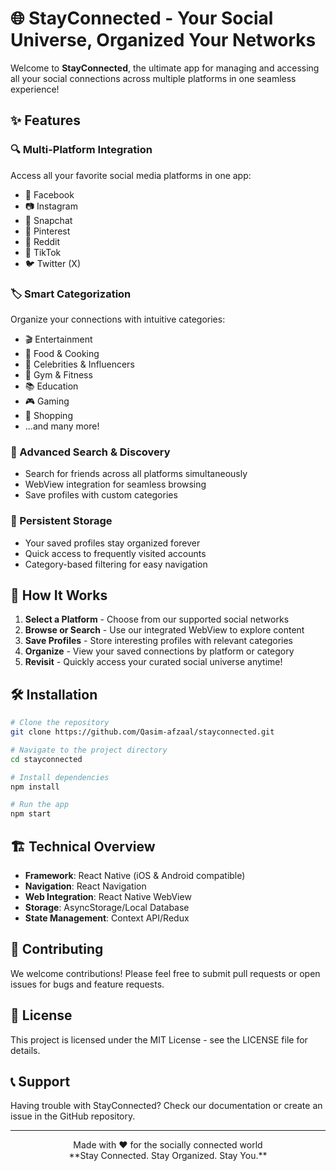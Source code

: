# 🌐 StayConnected - Your Social Universe, Organized Your Networks

Welcome to **StayConnected**, the ultimate app for managing and accessing all your social connections across multiple platforms in one seamless experience!

## ✨ Features

### 🔍 Multi-Platform Integration
Access all your favorite social media platforms in one app:
- 📘 Facebook
- 📷 Instagram
- 👻 Snapchat
- 📌 Pinterest
- 🤖 Reddit
- 🎵 TikTok
- 🐦 Twitter (X)

### 🏷️ Smart Categorization
Organize your connections with intuitive categories:
- 🎬 Entertainment
- 🍔 Food & Cooking
- 🌟 Celebrities & Influencers
- 💪 Gym & Fitness
- 📚 Education
- 🎮 Gaming
- 🛒 Shopping
- ...and many more!

### 🔎 Advanced Search & Discovery
- Search for friends across all platforms simultaneously
- WebView integration for seamless browsing
- Save profiles with custom categories

### 💾 Persistent Storage
- Your saved profiles stay organized forever
- Quick access to frequently visited accounts
- Category-based filtering for easy navigation

## 🚀 How It Works

1. **Select a Platform** - Choose from our supported social networks
2. **Browse or Search** - Use our integrated WebView to explore content
3. **Save Profiles** - Store interesting profiles with relevant categories
4. **Organize** - View your saved connections by platform or category
5. **Revisit** - Quickly access your curated social universe anytime!


## 🛠️ Installation

```bash
# Clone the repository
git clone https://github.com/Qasim-afzaal/stayconnected.git

# Navigate to the project directory
cd stayconnected

# Install dependencies
npm install

# Run the app
npm start
```

## 🏗️ Technical Overview

- **Framework**: React Native (iOS & Android compatible)
- **Navigation**: React Navigation
- **Web Integration**: React Native WebView
- **Storage**: AsyncStorage/Local Database
- **State Management**: Context API/Redux

## 🤝 Contributing

We welcome contributions! Please feel free to submit pull requests or open issues for bugs and feature requests.

## 📄 License

This project is licensed under the MIT License - see the LICENSE file for details.

## 📞 Support

Having trouble with StayConnected? Check our documentation or create an issue in the GitHub repository.

---

<div align="center">
Made with ❤️ for the socially connected world<br/>
**Stay Connected. Stay Organized. Stay You.**
</div>
